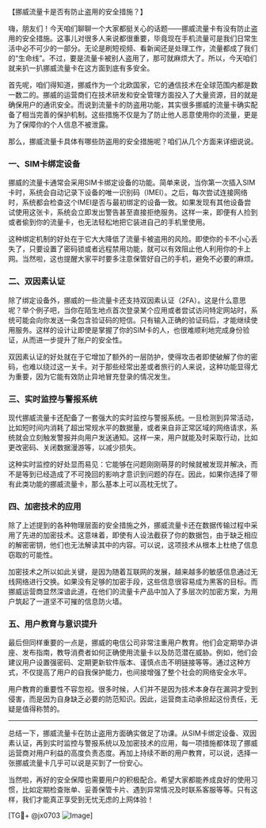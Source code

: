 【挪威流量卡是否有防止盗用的安全措施？】

嗨，朋友们！今天咱们聊聊一个大家都挺关心的话题——挪威流量卡有没有防止盗用的安全措施。这事儿对很多人来说都很重要，毕竟现在手机流量可是我们日常生活中必不可少的一部分。无论是刷短视频、看新闻还是处理工作，流量都成了我们的“生命线”。不过，要是流量卡被别人盗用了，那可就麻烦大了。所以，今天咱们就来扒一扒挪威流量卡在这方面到底有多安全。

首先呢，咱们得知道，挪威作为一个北欧国家，它的通信技术在全球范围内都是数一数二的。挪威的运营商们在技术研发和安全管理方面投入了大量资源，目的就是确保用户的通讯安全。而说到流量卡的防盗用功能，其实很多挪威的流量卡确实配备了相当完善的保护机制。这些措施不仅是为了防止他人恶意使用你的流量，更是为了保障你的个人信息不被泄露。

那么，挪威流量卡具体有哪些防盗用的安全措施呢？咱们从几个方面来详细说说。

### 一、SIM卡绑定设备

挪威的流量卡通常会采用SIM卡绑定设备的功能。简单来说，当你第一次插入SIM卡时，系统会自动记录下设备的唯一识别码（IMEI）。之后，每次尝试连接网络时，系统都会检查这个IMEI是否与最初绑定的设备一致。如果发现有其他设备尝试使用这张卡，系统会立即发出警告甚至直接拒绝服务。这样一来，即便有人捡到或者偷到你的流量卡，也无法轻松地把它装进自己的手机里使用。

这种绑定机制的好处在于它大大降低了流量卡被盗用的风险。即使你的卡不小心丢失了，只要设置了密码锁或者远程禁用功能，就可以有效阻止他人利用你的卡上网。当然啦，这也提醒大家平时要多注意保管好自己的手机，避免不必要的麻烦。

### 二、双因素认证

除了绑定设备外，挪威的一些流量卡还支持双因素认证（2FA）。这是什么意思呢？举个例子吧，当你在陌生地点首次登录某个应用或者尝试访问特定网站时，系统可能会向你发送一条包含验证码的短信。只有输入正确的验证码后，才能继续使用服务。这样的设计让即使是掌握了你的SIM卡的人，也很难顺利地完成身份验证，从而进一步提升了账户的安全性。

双因素认证的好处就在于它增加了额外的一层防护，使得攻击者即使破解了你的密码，也难以绕过这一关卡。对于那些经常出差或者旅行的人来说，这种功能显得尤为重要，因为它能有效防止异地冒充登录的情况发生。

### 三、实时监控与警报系统

现代挪威流量卡还配备了一套强大的实时监控与警报系统。一旦检测到异常活动，比如短时间内消耗了超出常规水平的数据量，或者来自非正常区域的网络请求，系统就会立刻触发警报并向用户发送通知。这样一来，用户就能及时采取行动，比如更改密码、关闭数据漫游等，以减少损失。

这种实时监控的好处显而易见：它能够在问题刚刚萌芽的时候就被发现并解决，而不是等到已经造成了不可挽回的影响才意识到问题的存在。因此，如果你选择了带有此类功能的挪威流量卡，那么基本上可以高枕无忧了。

### 四、加密技术的应用

除了上述提到的各种物理层面的安全措施之外，挪威流量卡还在数据传输过程中采用了先进的加密技术。这意味着，即使有人设法截获了你的数据包，由于缺乏相应的解密密钥，他们也无法解读其中的内容。可以说，这项技术从根本上杜绝了信息窃取的可能性。

加密技术之所以如此关键，是因为随着互联网的发展，越来越多的敏感信息通过无线网络进行交换。如果没有足够的加密手段，这些信息很容易成为黑客的目标。而挪威运营商显然深谙此道，在他们的流量卡产品中加入了多层次的加密方案，为用户筑起了一道坚不可摧的信息防火墙。

### 五、用户教育与意识提升

最后但同样重要的一点是，挪威的电信公司非常注重用户教育。他们会定期举办讲座、发布指南，教导消费者如何正确使用流量卡以及防范潜在威胁。例如，他们会建议用户设置强密码、定期更新软件版本、谨慎点击不明链接等等。通过这种方式，不仅提高了用户的自我保护能力，也间接增强了整个社会的网络安全水平。

用户教育的重要性不容忽视。很多时候，人们并不是因为技术本身存在漏洞才受到侵害，而是因为自身缺乏必要的防范知识。因此，运营商主动承担起这份责任，无疑是值得称赞的。

---

总结一下，挪威流量卡在防止盗用方面确实做足了功课。从SIM卡绑定设备、双因素认证，再到实时监控与警报系统以及加密技术的应用，每一项措施都体现了挪威运营商对用户利益的高度负责态度。再加上持续不断的用户教育，可以说，选择一张挪威流量卡几乎可以说是买到了一份安心。

当然啦，再好的安全保障也需要用户的积极配合。希望大家都能养成良好的使用习惯，比如定期检查账单、妥善保管卡片、遇到异常情况及时联系客服等等。只有这样，我们才能真正享受到无忧无虑的上网体验！

[TG💪+ @jx0703 ![Image](https://github.com/user-attachments/assets/dbca1d08-cadb-493c-b0ec-ad6f7a83f270)]